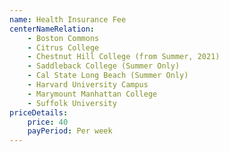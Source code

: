 ```yaml
---
name: Health Insurance Fee
centerNameRelation:
    - Boston Commons
    - Citrus College
    - Chestnut Hill College (from Summer, 2021)
    - Saddleback College (Summer Only)
    - Cal State Long Beach (Summer Only)
    - Harvard University Campus
    - Marymount Manhattan College
    - Suffolk University
priceDetails:
    price: 40
    payPeriod: Per week
---
```

